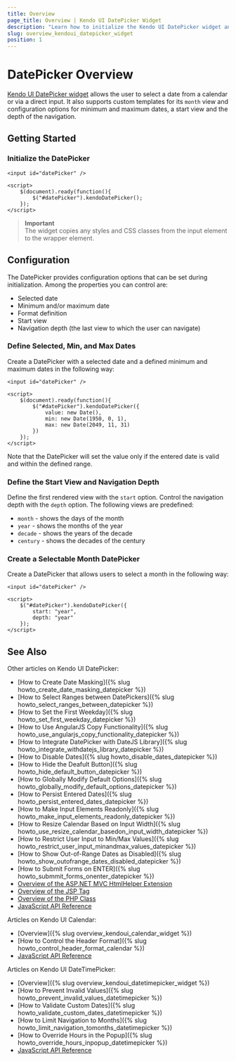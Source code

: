```yaml
---
title: Overview
page_title: Overview | Kendo UI DatePicker Widget
description: "Learn how to initialize the Kendo UI DatePicker widget and configure its options."
slug: overview_kendoui_datepicker_widget
position: 1
---
```


# DatePicker Overview

[Kendo UI DatePicker widget](http://demos.telerik.com/kendo-ui/datepicker/index) allows the user to select a date from a calendar or via a direct input. It also supports custom templates for its `month` view and configuration options for minimum and maximum dates, a start view and the depth of the navigation.

## Getting Started

### Initialize the DatePicker

    <input id="datePicker" />
    
    <script>
        $(document).ready(function(){
            $("#datePicker").kendoDatePicker();
        });
    </script>

> **Important**  
> The widget copies any styles and CSS classes from the input element to the wrapper element.

## Configuration

The DatePicker provides configuration options that can be set during initialization. Among the properties you can control are:

* Selected date
* Minimum and/or maximum date
* Format definition
* Start view
* Navigation depth (the last view to which the user can navigate)

### Define Selected, Min, and Max Dates

Create a DatePicker with a selected date and a defined minimum and maximum dates in the following way:
    
    <input id="datePicker" />
    
    <script>
        $(document).ready(function(){
            $("#datePicker").kendoDatePicker({
                value: new Date(),
                min: new Date(1950, 0, 1),
                max: new Date(2049, 11, 31)
            })
        });
    </script>

Note that the DatePicker will set the value only if the entered date is valid and within the defined range.

### Define the Start View and Navigation Depth

Define the first rendered view with the `start` option. Control the navigation depth with the `depth` option. The following views are predefined:

*   `month` - shows the days of the month
*   `year` - shows the months of the year
*   `decade` - shows the years of the decade
*   `century` - shows the decades of the century

### Create a Selectable Month DatePicker

Create a DatePicker that allows users to select a month in the following way:

    <input id="datePicker" />
    
    <script>
        $("#datePicker").kendoDatePicker({
            start: "year",
            depth: "year"
        });
    </script>

## See Also

Other articles on Kendo UI DatePicker:

* [How to Create Date Masking]({% slug howto_create_date_masking_datepicker %})
* [How to Select Ranges between DatePickers]({% slug howto_select_ranges_between_datepicker %})
* [How to Set the First Weekday]({% slug howto_set_first_weekday_datepicker %})
* [How to Use AngularJS Copy Functionality]({% slug howto_use_angularjs_copy_functionality_datepicker %})
* [How to Integrate DatePicker with DateJS Library]({% slug howto_integrate_withdatejs_library_datepicker %})
* [How to Disable Dates]({% slug howto_disable_dates_datepicker %})
* [How to Hide the Deafult Button]({% slug howto_hide_default_button_datepicker %})
* [How to Globally Modify Default Options]({% slug howto_globally_modify_default_options_datepicker %})
* [How to Persist Entered Dates]({% slug howto_persist_entered_dates_datepicker %})
* [How to Make Input Elements Readonly]({% slug howto_make_input_elements_readonly_datepicker %})
* [How to Resize Calendar Based on Input Width]({% slug howto_use_resize_calendar_basedon_input_width_datepicker %})
* [How to Restrict User Input to Min/Max Values]({% slug howto_restrict_user_input_minandmax_values_datepicker %})
* [How to Show Out-of-Range Dates as Disabled]({% slug howto_show_outofrange_dates_disabled_datepicker %})
* [How to Submit Forms on ENTER]({% slug howto_submmit_forms_onenter_datepicker %})
* [Overview of the ASP.NET MVC HtmlHelper Extension](/aspnet-mvc/helpers/datepicker/overview)
* [Overview of the JSP Tag](/jsp/tags/datepicker/overview)
* [Overview of the PHP Class](/php/widgets/datepicker/overview)
* [JavaScript API Reference](/api/javascript/ui/datepicker)

Articles on Kendo UI Calendar:

* [Overview]({% slug overview_kendoui_calendar_widget %})
* [How to Control the Header Format]({% slug howto_control_header_format_calendar %})
* [JavaScript API Reference](/api/javascript/ui/calendar)

Articles on Kendo UI DateTimePicker:

* [Overview]({% slug overview_kendoui_datetimepicker_widget %})
* [How to Prevent Invalid Values]({% slug howto_prevent_invalid_values_datetimepicker %})
* [How to Validate Custom Dates]({% slug howto_validate_custom_dates_datetimepicker %})
* [How to Limit Navigation to Months]({% slug howto_limit_navigation_tomonths_datetimepicker %})
* [How to Override Hours in the Popup]({% slug howto_override_hours_inpopup_datetimepicker %})
* [JavaScript API Reference](/api/javascript/ui/datetimepicker)